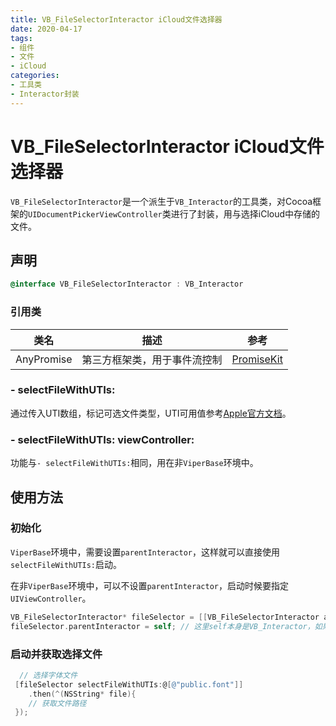 ```yaml
---
title: VB_FileSelectorInteractor iCloud文件选择器
date: 2020-04-17
tags:
- 组件
- 文件
- iCloud
categories:
- 工具类
- Interactor封装
---
```


# VB_FileSelectorInteractor iCloud文件选择器

`VB_FileSelectorInteractor`是一个派生于`VB_Interactor`的工具类，对Cocoa框架的`UIDocumentPickerViewController`类进行了封装，用与选择iCloud中存储的文件。

## 声明

``` objectivec
@interface VB_FileSelectorInteractor : VB_Interactor
```
### 引用类

|类名|描述|参考|
|---|---|---|
|AnyPromise|第三方框架类，用于事件流控制|[PromiseKit](../../3rd/PromiseKit/PromiseKit.md)|

### - selectFileWithUTIs:

通过传入UTI数组，标记可选文件类型，UTI可用值参考[Apple官方文档](https://developer.apple.com/library/archive/documentation/Miscellaneous/Reference/UTIRef/Articles/System-DeclaredUniformTypeIdentifiers.html#//apple_ref/doc/uid/TP40009259)。

### - selectFileWithUTIs: viewController:

功能与`- selectFileWithUTIs:`相同，用在非`ViperBase`环境中。

## 使用方法

### 初始化

`ViperBase`环境中，需要设置`parentInteractor`，这样就可以直接使用`selectFileWithUTIs:`启动。

在非`ViperBase`环境中，可以不设置`parentInteractor`，启动时候要指定`UIViewController`。

``` objectivec
VB_FileSelectorInteractor* fileSelector = [[VB_FileSelectorInteractor alloc] init];
fileSelector.parentInteractor = self; // 这里self本身是VB_Interactor，如果不设置无法关联Presenter
```

### 启动并获取选择文件

``` objectivec
  // 选择字体文件
 [fileSelector selectFileWithUTIs:@[@"public.font"]]
    .then(^(NSString* file){
    // 获取文件路径
 });
```